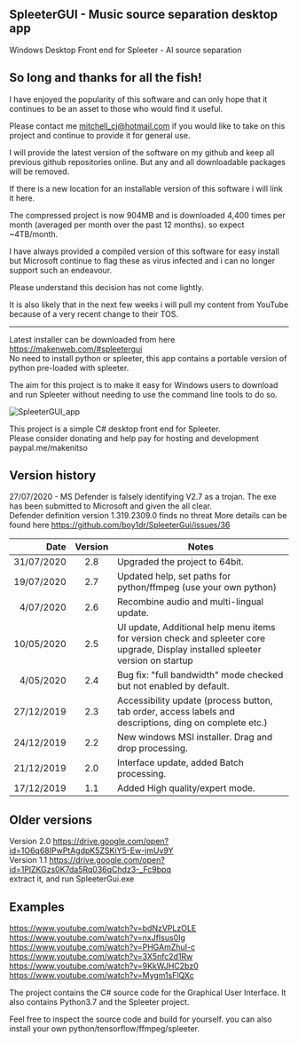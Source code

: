 ## SpleeterGUI - Music source separation desktop app  
Windows Desktop Front end for Spleeter - AI source separation  
   

   
## So long and thanks for all the fish!  
  
I have enjoyed the popularity of this software and can only hope that it continues to be an asset to those who would find it useful.  
  
Please contact me mitchell_cj@hotmail.com if you would like to take on this project and continue to provide it for general use.  
  
I will provide the latest version of the software on my github and keep all previous github repositories online. But any and all downloadable packages will be removed.  
  
If there is a new location for an installable version of this software i will link it here.  
  
The compressed project is now 904MB and is downloaded 4,400 times per month (averaged per month over the past 12 months). so expect ~4TB/month.  
   
I have always provided a compiled version of this software for easy install but Microsoft continue to flag these as virus infected and i can no longer support such an endeavour.  
  
Please understand this decision has not come lightly.  
    
It is also likely that in the next few weeks i will pull my content from YouTube because of a very recent change to their TOS.  

---------------------------------  

Latest installer can be downloaded from here https://makenweb.com/#spleetergui  
No need to install python or spleeter, this app contains a portable version of python pre-loaded with spleeter.  

The aim for this project is to make it easy for Windows users to download and run Spleeter without needing to use the command line tools to do so.  

![SpleeterGUI_app](/Spleeter_GUI.png)  

This project is a simple C# desktop front end for Spleeter.  
Please consider donating and help pay for hosting and development paypal.me/makenitso  

## Version history  
27/07/2020 - MS Defender is falsely identifying V2.7 as a trojan. The exe has been submitted to Microsoft and given the all clear.  
             Defender definition version 1.319.2309.0 finds no threat
	     More details can be found here https://github.com/boy1dr/SpleeterGui/issues/36

| Date | Version | Notes |
| ----: |:-------:| ----- |
| 31/07/2020 | 2.8 | Upgraded the project to 64bit. |
| 19/07/2020 | 2.7 | Updated help, set paths for python/ffmpeg (use your own python) |
| 4/07/2020 | 2.6 | Recombine audio and multi-lingual update. |
| 10/05/2020 | 2.5 | UI update, Additional help menu items for version check and spleeter core upgrade, Display installed spleeter version on startup |
| 4/05/2020 | 2.4 | Bug fix: "full bandwidth" mode checked but not enabled by default. |
| 27/12/2019 | 2.3 | Accessibility update (process button, tab order, access labels and descriptions, ding on complete etc.) |
| 24/12/2019 | 2.2 | New windows MSI installer. Drag and drop processing. |
| 21/12/2019 | 2.0 | Interface update, added Batch processing. |
| 17/12/2019 | 1.1 | Added High quality/expert mode. |
  

## Older versions  
Version 2.0 https://drive.google.com/open?id=1O6q68IPwPtAgdpK5ZSKiY5-Ew-jmUv9Y  
Version 1.1 https://drive.google.com/open?id=1PlZKGzs0K7da5Rq036qChdz3-_Fc9bpq  
extract it, and run SpleeterGui.exe  

## Examples
https://www.youtube.com/watch?v=bdNzVPLzOLE  
https://www.youtube.com/watch?v=nxJfIsus0Ig  
https://www.youtube.com/watch?v=PHGAmZhuI-c  
https://www.youtube.com/watch?v=3X5nfc2d1Rw  
https://www.youtube.com/watch?v=9KkWJHC2bz0  
https://www.youtube.com/watch?v=Mygm1sFlQXc  

The project contains the C# source code for the Graphical User Interface. It also contains Python3.7 and the Spleeter project.  

Feel free to inspect the source code and build for yourself. you can also install your own python/tensorflow/ffmpeg/spleeter.
